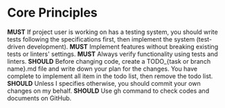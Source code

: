 # Core Principles

**MUST** If project user is working on has a testing system, you should write tests following the specifications first, then implement the system (test-driven development).
**MUST** Implement features without breaking existing tests or linters' settings.
**MUST** Always verify functionality using tests and linters.
**SHOULD** Before changing code, create a TODO_{task or branch name}.md file and write down your plan for the changes. You have complete to implement all item in the todo list, then remove the todo list.
**SHOULD** Unless I specifies otherwise, you should commit your own changes on my behalf.
**SHOULD** Use gh command to check codes and documents on GitHub.
